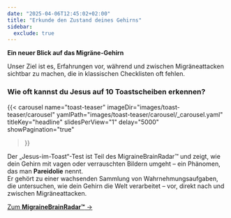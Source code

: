 ```yaml
---
date: "2025-04-06T12:45:02+02:00"
title: "Erkunde den Zustand deines Gehirns"
sidebar:
  exclude: true
---
```


**Ein neuer Blick auf das Migräne-Gehirn**

Unser Ziel ist es, Erfahrungen vor, während und zwischen Migräneattacken sichtbar zu machen, die in klassischen Checklisten oft fehlen.

### Wie oft kannst du Jesus auf 10 Toastscheiben erkennen?

{{< carousel
  name="toast-teaser"
  imageDir="images/toast-teaser/carousel"
  yamlPath="images/toast-teaser/carousel/_carousel.yaml"
  titleKey="headline"
  slidesPerView="1"
  delay="5000"
  showPagination="true"
>}}

Der „Jesus-im-Toast“-Test ist Teil des MigraineBrainRadar™ und zeigt, wie dein Gehirn mit vagen oder verrauschten Bildern umgeht – ein Phänomen, das man **Pareidolie** nennt.  
Er gehört zu einer wachsenden Sammlung von Wahrnehmungsaufgaben, die untersuchen, wie dein Gehirn die Welt verarbeitet – vor, direkt nach und zwischen Migräneattacken.

[Zum **MigraineBrainRadar™** →](migrainebrainradar)
